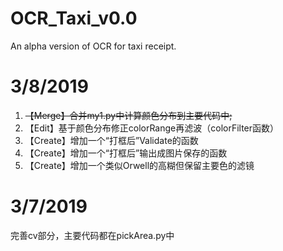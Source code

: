 # OCR_Taxi_v0.0
An alpha version of OCR for taxi receipt.

# 3/8/2019
1. ~~【Merge】合并my1.py中计算颜色分布到主要代码中;~~
2. 【Edit】基于颜色分布修正colorRange再滤波（colorFilter函数）
3. 【Create】增加一个“打框后”Validate的函数
4. 【Create】增加一个“打框后”输出成图片保存的函数
5. 【Create】增加一个类似Orwell的高糊但保留主要色的滤镜

# 3/7/2019
完善cv部分，主要代码都在pickArea.py中



